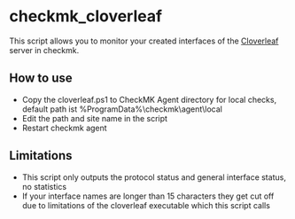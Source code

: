 # checkmk_cloverleaf
This script allows you to monitor your created interfaces of the [Cloverleaf](https://health-comm.de/) server in checkmk.

## How to use
- Copy the cloverleaf.ps1 to CheckMK Agent directory for local checks, default path ist %ProgramData%\checkmk\agent\local
- Edit the path and site name in the script
- Restart checkmk agent

## Limitations
- This script only outputs the protocol status and general interface status, no statistics
- If your interface names are longer than 15 characters they get cut off due to limitations of the cloverleaf executable which this script calls
